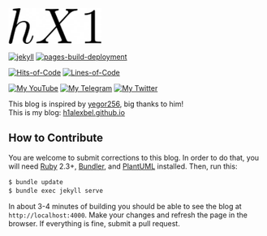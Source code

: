 <img alt="logo" src="favicon.ico" height="70px" />

[![jekyll](https://github.com/h1alexbel/h1alexbel.github.io/actions/workflows/jekyll.yml/badge.svg)](https://github.com/h1alexbel/h1alexbel.github.io/actions/workflows/jekyll.yml)
[![pages-build-deployment](https://github.com/h1alexbel/h1alexbel.github.io/actions/workflows/pages/pages-build-deployment/badge.svg)](https://github.com/h1alexbel/h1alexbel.github.io/actions/workflows/pages/pages-build-deployment)

[![Hits-of-Code](https://hitsofcode.com/github/h1alexbel/h1alexbel.github.io?branch=main)](https://hitsofcode.com/view/github/h1alexbel/h1alexbel.github.io?branch=main)
[![Lines-of-Code](https://tokei.rs/b1/github/h1alexbel/h1alexbel.github.io)](https://github.com/h1alexbel/h1alexbel.github.io)

[![My YouTube](https://img.shields.io/badge/YouTube-subscribe-active?logo=youtube)](https://www.youtube.com/c/absimplearchitect?sub_confirmation=1)
[![My Telegram](https://img.shields.io/badge/Telegram-subscribe-active?logo=telegram)](https://t.me/h1alexbeltalks)
[![My Twitter](https://img.shields.io/badge/Twitter-follow-active?logo=twitter)](https://twitter.com/intent/follow?screen_name=h1alexbel)

This blog is inspired by [yegor256](https://yegor256.com), big thanks to him!
<br>
This is my blog: [h1alexbel.github.io](https://h1alexbel.github.io)

## How to Contribute

You are welcome to submit corrections to this blog. In order to do that,
you will need [Ruby](https://www.ruby-lang.org/en/) 2.3+,
[Bundler](https://bundler.io/),
and [PlantUML](http://plantuml.com/) installed. Then, run this:

```bash
$ bundle update
$ bundle exec jekyll serve
```

In about 3-4 minutes of building you should be able to see the blog
at `http://localhost:4000`. Make your changes and refresh the page in the browser.
If everything is fine, submit a pull request.